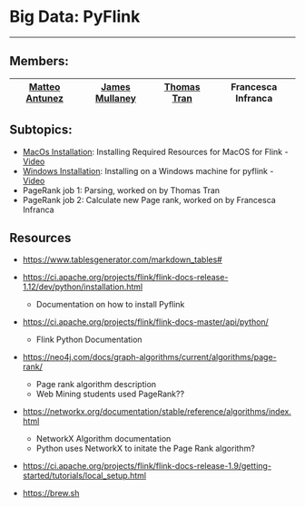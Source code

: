 # Big Data: PyFlink  

----

## Members:

| [Matteo Antunez](https://github.com/matteoantunez) | [James Mullaney](https://github.com/JamesRMullaney)   | [Thomas Tran](https://github.com/thomastran7)  | Francesca Infranca |
|:---:|:---:|:---:|:---:| 

## Subtopics:

- [MacOs Installation](./tutorialFiles/job3/installingHomebrewAndFlink.md): Installing Required Resources for MacOS for Flink - [Video](https://use.vg/KpQwbv)
- [Windows Installation](./tutorialFiles/job1/InstallingPyflink.md): Installing on a Windows machine for pyflink - [Video](https://app.vidgrid.com/view/1T3unjs9eFeb)
- PageRank job 1: Parsing, worked on by Thomas Tran
- PageRank job 2: Calculate new Page rank, worked on by Francesca Infranca

## Resources
* https://www.tablesgenerator.com/markdown_tables#
* https://ci.apache.org/projects/flink/flink-docs-release-1.12/dev/python/installation.html
    * Documentation on how to install Pyflink
* https://ci.apache.org/projects/flink/flink-docs-master/api/python/
    * Flink Python Documentation
* https://neo4j.com/docs/graph-algorithms/current/algorithms/page-rank/
    * Page rank algorithm description
    * Web Mining students used PageRank??
* https://networkx.org/documentation/stable/reference/algorithms/index.html
    * NetworkX Algorithm documentation
    * Python uses NetworkX to initate the Page Rank algorithm?

* https://ci.apache.org/projects/flink/flink-docs-release-1.9/getting-started/tutorials/local_setup.html
* https://brew.sh

